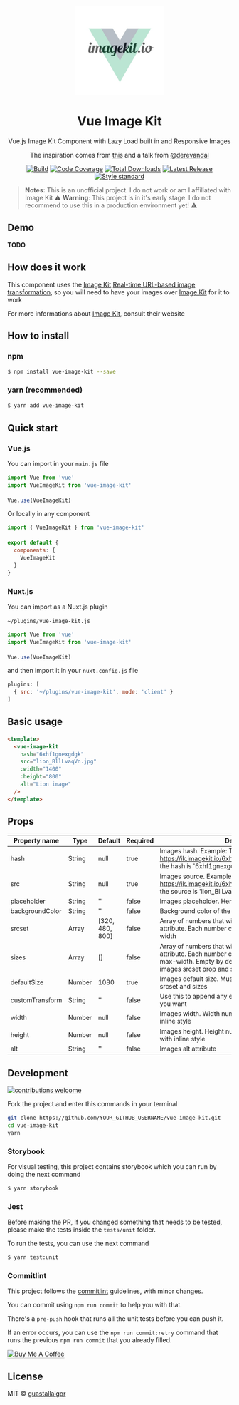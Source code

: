 <div align="center">
  <img src="./.github/logo.png" width="200px">
  <h1>Vue Image Kit</h1>
</div>
<p align="center">
  Vue.js Image Kit Component with Lazy Load built in and Responsive Images
</p>
<p align="center">
  The inspiration comes from <a href="https://codesandbox.io/s/vue-lazy-load-image-ls9rh?fontsize=14&hidenavigation=1&module=%2Fsrc%2FApp.vue&theme=dark" target="_blank">this</a> and a talk from <a href="https://github.com/derevandal" target="_blank">@derevandal</a>
</p>

<p align="center">
    <a href="https://circleci.com/gh/guastallaigor/vue-image-kit/tree/master"><img src="https://badgen.net/circleci/github/guastallaigor/vue-image-kit/master" alt="Build"></a>
    <a href="https://codecov.io/gh/guastallaigor/vue-image-kit"><img src="https://codecov.io/gh/guastallaigor/vue-image-kit/branch/master/graph/badge.svg" alt="Code Coverage"></a>
    <a href="https://www.npmjs.com/package/vue-image-kit"><img src="https://img.shields.io/npm/dt/vue-image-kit.svg" alt="Total Downloads"></a>
    <a href="https://github.com/guastallaigor/vue-image-kit/releases"><img src="https://img.shields.io/npm/v/vue-image-kit.svg" alt="Latest Release"></a>
    <a href="http://standardjs.com"><img src="https://img.shields.io/badge/code%20style-standard-brightgreen.svg" alt="Style standard"></a>
</p>

> **Notes:**
> This is an unofficial project.
> I do not work or am I affiliated with Image Kit
> :warning: **Warning**: This project is in it's early stage. I do not recommend to use this in a production environment yet! :warning:

## Demo

**TODO**

## How does it work

This component uses the [Image Kit](https://imagekit.io/) [Real-time URL-based image transformation](https://imagekit.io/features/image-resize-smart-crop-responsive-dpr-client-hints), so you will need to have your images over [Image Kit](https://imagekit.io/) for it to work

For more informations about [Image Kit](https://imagekit.io/), consult their website

## How to install

### npm

```bash
$ npm install vue-image-kit --save
```

### yarn (recommended)

```bash
$ yarn add vue-image-kit
```

## Quick start
### Vue.js

You can import in your `main.js` file

```js
import Vue from 'vue'
import VueImageKit from 'vue-image-kit'

Vue.use(VueImageKit)
```

Or locally in any component

```js
import { VueImageKit } from 'vue-image-kit'

export default {
  components: {
    VueImageKit
  }
}
```

### Nuxt.js

You can import as a Nuxt.js plugin

`~/plugins/vue-image-kit.js`
```js
import Vue from 'vue'
import VueImageKit from 'vue-image-kit'

Vue.use(VueImageKit)
```

and then import it in your `nuxt.config.js` file
```js
plugins: [
  { src: '~/plugins/vue-image-kit', mode: 'client' }
]
```

## Basic usage

```html
<template>
  <vue-image-kit
    hash="6xhf1gnexgdgk"
    src="lion_BllLvaqVn.jpg"
    :width="1400"
    :height="800"
    alt="Lion image"
  />
</template>
```

## Props

| Property name   | Type   | Default         | Required | Description                                                                         |
|-----------------|--------|-----------------|----------|-------------------------------------------------------------------------------------|
| hash            | String | null            | true     | Images hash. Example: Take this image -> https://ik.imagekit.io/6xhf1gnexgdgk/lion_BllLvaqVn.jpg, the hash is '6xhf1gnexgdgk' |
| src             | String | null            | true     | Images source. Example: Take this image -> https://ik.imagekit.io/6xhf1gnexgdgk/lion_BllLvaqVn.jpg, the source is 'lion_BllLvaqVn.jpg' |
| placeholder     | String | ''              | false    | Images placeholder. Here you can pass a link |
| backgroundColor | String | ''              | false    | Background color of the images placeholder |
| srcset          | Array  | [320, 480, 800] | false    | Array of numbers that will define the images srcset attribute. Each number correspond to one of the images width |
| sizes           | Array  | []              | false    | Array of numbers that will define the images sizes attribute. Each number correspond to one of the images max-width. Empty by default, which gets each of the images srcset prop and subtract by 40px |
| defaultSize     | Number | 1080            | true     | Images default size. Must be larger than the largest srcset and sizes |
| customTransform | String | ''              | false    | Use this to append any extra image kit transform that you want |
| width           | Number | null            | false    | Images width. Width number in pixels. It will be set with inline style |
| height          | Number | null            | false    | Images height. Height number in pixels. It will be set with inline style |
| alt             | String | ''              | false    | Images alt attribute |

## Development

[![contributions welcome](https://img.shields.io/badge/contributions-welcome-brightgreen.svg?style=flat)](https://github.com/guastallaigor/vue-image-kit/issues)

Fork the project and enter this commands in your terminal

```sh
git clone https://github.com/YOUR_GITHUB_USERNAME/vue-image-kit.git
cd vue-image-kit
yarn
```

### Storybook
For visual testing, this project contains storybook which you can run by doing the next command
```sh
$ yarn storybook
```

### Jest
Before making the PR, if you changed something that needs to be tested, please make the tests inside the `tests/unit` folder.

To run the tests, you can use the next command

```sh
$ yarn test:unit
```

### Commitlint
This project follows the [commitlint](https://github.com/conventional-changelog/commitlint) guidelines, with minor changes.

You can commit using `npm run commit` to help you with that.

There's a `pre-push` hook that runs all the unit tests before you can push it.

If an error occurs, you can use the `npm run commit:retry` command that runs the previous `npm run commit` that you already filled.

<a href="https://www.buymeacoffee.com/guastallaigor" target="_blank"><img src="https://www.buymeacoffee.com/assets/img/custom_images/orange_img.png" alt="Buy Me A Coffee" style="height: 41px !important;width: 174px !important;box-shadow: 0px 3px 2px 0px rgba(190, 190, 190, 0.5) !important;-webkit-box-shadow: 0px 3px 2px 0px rgba(190, 190, 190, 0.5) !important;" ></a>

## License

MIT © [guastallaigor](https://github.com/guastallaigor/vue-image-kit/blob/master/LICENSE)
